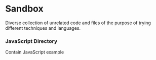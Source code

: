 # Sandbox
Diverse collection of unrelated code and files of the purpose of trying different techniques and languages.

### JavaScript Directory
Contain JavaScript example
